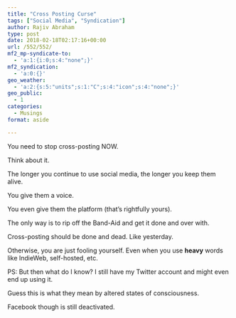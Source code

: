 ```yaml
---
title: "Cross Posting Curse"
tags: ["Social Media", "Syndication"]
author: Rajiv Abraham
type: post
date: 2018-02-18T02:17:16+00:00
url: /552/552/
mf2_mp-syndicate-to:
  - 'a:1:{i:0;s:4:"none";}'
mf2_syndication:
  - 'a:0:{}'
geo_weather:
  - 'a:2:{s:5:"units";s:1:"C";s:4:"icon";s:4:"none";}'
geo_public:
  - 1
categories:
  - Musings
format: aside

---
```

<p style="text-align: left;">
  You need to stop cross-posting NOW.
</p>

<p style="text-align: left;">
  Think about it.
</p>

<p style="text-align: left;">
  The longer you continue to use social media, the longer you keep them alive.
</p>

<p style="text-align: left;">
  You give them a voice.
</p>

<p style="text-align: left;">
  You even give them the platform (that&#8217;s rightfully yours).
</p>

<p style="text-align: left;">
  The only way is to rip off the Band-Aid and get it done and over with.
</p>

<p style="text-align: left;">
  Cross-posting should be done and dead. Like yesterday.
</p>

<p style="text-align: left;">
  Otherwise, you are just fooling yourself. Even when you use <strong>heavy</strong> words like IndieWeb, self-hosted, etc.
</p>

<p style="text-align: left;">
  PS: But then what do I know? I still have my Twitter account and might even end up using it.
</p>

<p style="text-align: left;">
  Guess this is what they mean by altered states of consciousness.
</p>

<p style="text-align: left;">
  Facebook though is still deactivated.
</p>